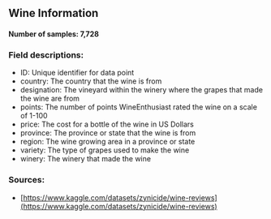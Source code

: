 ## Wine Information

#### Number of samples: 7,728

### Field descriptions:

- ID: Unique identifier for data point
- country: The country that the wine is from
- designation: The vineyard within the winery where the grapes that made the wine are from
- points: The number of points WineEnthusiast rated the wine on a scale of 1-100
- price: The cost for a bottle of the wine in US Dollars
- province: The province or state that the wine is from
- region: The wine growing area in a province or state
- variety: The type of grapes used to make the wine
- winery: The winery that made the wine

### Sources:

- [https://www.kaggle.com/datasets/zynicide/wine-reviews](https://www.kaggle.com/datasets/zynicide/wine-reviews)
